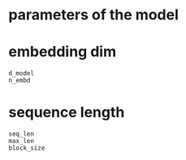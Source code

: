 
# parameters of the model

# embedding dim

```
d_model
n_embd
```

# sequence length

```
seq_len
max_len
block_size
```
